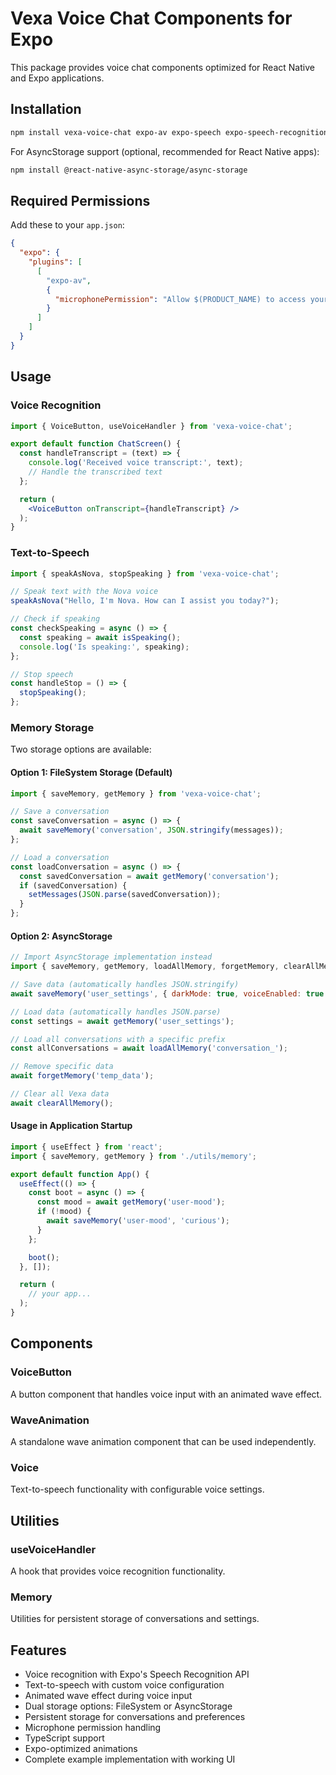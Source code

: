 # Vexa Voice Chat Components for Expo

This package provides voice chat components optimized for React Native and Expo applications.

## Installation

```bash
npm install vexa-voice-chat expo-av expo-speech expo-speech-recognition expo-file-system
```

For AsyncStorage support (optional, recommended for React Native apps):
```bash
npm install @react-native-async-storage/async-storage
```

## Required Permissions

Add these to your `app.json`:

```json
{
  "expo": {
    "plugins": [
      [
        "expo-av",
        {
          "microphonePermission": "Allow $(PRODUCT_NAME) to access your microphone."
        }
      ]
    ]
  }
}
```

## Usage

### Voice Recognition

```jsx
import { VoiceButton, useVoiceHandler } from 'vexa-voice-chat';

export default function ChatScreen() {
  const handleTranscript = (text) => {
    console.log('Received voice transcript:', text);
    // Handle the transcribed text
  };

  return (
    <VoiceButton onTranscript={handleTranscript} />
  );
}
```

### Text-to-Speech

```jsx
import { speakAsNova, stopSpeaking } from 'vexa-voice-chat';

// Speak text with the Nova voice
speakAsNova("Hello, I'm Nova. How can I assist you today?");

// Check if speaking
const checkSpeaking = async () => {
  const speaking = await isSpeaking();
  console.log('Is speaking:', speaking);
};

// Stop speech
const handleStop = () => {
  stopSpeaking();
};
```

### Memory Storage

Two storage options are available:

#### Option 1: FileSystem Storage (Default)
```jsx
import { saveMemory, getMemory } from 'vexa-voice-chat';

// Save a conversation
const saveConversation = async () => {
  await saveMemory('conversation', JSON.stringify(messages));
};

// Load a conversation
const loadConversation = async () => {
  const savedConversation = await getMemory('conversation');
  if (savedConversation) {
    setMessages(JSON.parse(savedConversation));
  }
};
```

#### Option 2: AsyncStorage 
```jsx
// Import AsyncStorage implementation instead
import { saveMemory, getMemory, loadAllMemory, forgetMemory, clearAllMemory } from 'vexa-voice-chat/AsyncStorageMemory';

// Save data (automatically handles JSON.stringify)
await saveMemory('user_settings', { darkMode: true, voiceEnabled: true });

// Load data (automatically handles JSON.parse)
const settings = await getMemory('user_settings');

// Load all conversations with a specific prefix
const allConversations = await loadAllMemory('conversation_');

// Remove specific data
await forgetMemory('temp_data');

// Clear all Vexa data
await clearAllMemory();
```

#### Usage in Application Startup

```jsx
import { useEffect } from 'react';
import { saveMemory, getMemory } from './utils/memory';

export default function App() {
  useEffect(() => {
    const boot = async () => {
      const mood = await getMemory('user-mood');
      if (!mood) {
        await saveMemory('user-mood', 'curious');
      }
    };

    boot();
  }, []);

  return (
    // your app...
  );
}
```

## Components

### VoiceButton
A button component that handles voice input with an animated wave effect.

### WaveAnimation
A standalone wave animation component that can be used independently.

### Voice
Text-to-speech functionality with configurable voice settings.

## Utilities

### useVoiceHandler
A hook that provides voice recognition functionality.

### Memory
Utilities for persistent storage of conversations and settings.

## Features
- Voice recognition with Expo's Speech Recognition API
- Text-to-speech with custom voice configuration
- Animated wave effect during voice input
- Dual storage options: FileSystem or AsyncStorage
- Persistent storage for conversations and preferences
- Microphone permission handling
- TypeScript support
- Expo-optimized animations
- Complete example implementation with working UI
